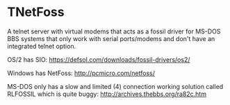 # TNetFoss

A telnet server with virtual modems that acts as a fossil driver for MS-DOS BBS systems that only work with serial ports/modems and don't have an integrated telnet option.

OS/2 has SIO:
https://defsol.com/downloads/fossil-drivers/os2/

Windows has NetFoss:
http://pcmicro.com/netfoss/

MS-DOS only has a slow and limited (4) connection working solution called RLFOSSIL which is quite buggy:
http://archives.thebbs.org/ra82c.htm
